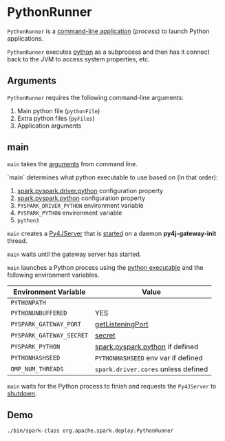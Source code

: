 # PythonRunner

`PythonRunner` is a [command-line application](#main) (_process_) to launch Python applications.

`PythonRunner` executes [python](#main-pythonExec) as a subprocess and then has it connect back to the JVM to access system properties, etc.

## Arguments

`PythonRunner` requires the following command-line arguments:

1. Main python file (`pythonFile`)
1. Extra python files (`pyFiles`)
1. Application arguments

## <span id="main"> main

`main` takes the [arguments](#arguments) from command line.

<span id="main-pythonExec">
`main` determines what python executable to use based on (in that order):

1. [spark.pyspark.driver.python](configuration-properties.md#spark.pyspark.driver.python) configuration property
1. [spark.pyspark.python](configuration-properties.md#spark.pyspark.python) configuration property
1. `PYSPARK_DRIVER_PYTHON` environment variable
1. `PYSPARK_PYTHON` environment variable
1. `python3`

`main` creates a [Py4JServer](Py4JServer.md) that is [started](Py4JServer.md#start) on a daemon **py4j-gateway-init** thread.

`main` waits until the gateway server has started.

`main` launches a Python process using the [python executable](#main-pythonExec) and the following environment variables.

Environment Variable | Value
---------------------|---------
 `PYTHONPATH` |
 `PYTHONUNBUFFERED` | YES
 `PYSPARK_GATEWAY_PORT` | [getListeningPort](Py4JServer.md#getListeningPort)
 `PYSPARK_GATEWAY_SECRET` | [secret](Py4JServer.md#secret)
 `PYSPARK_PYTHON` | [spark.pyspark.python](configuration-properties.md#spark.pyspark.python) if defined
 `PYTHONHASHSEED` | `PYTHONHASHSEED` env var if defined
 `OMP_NUM_THREADS` | `spark.driver.cores` unless defined

`main` waits for the Python process to finish and requests the `Py4JServer` to [shutdown](Py4JServer.md#shutdown).

## Demo

```text
./bin/spark-class org.apache.spark.deploy.PythonRunner
```
